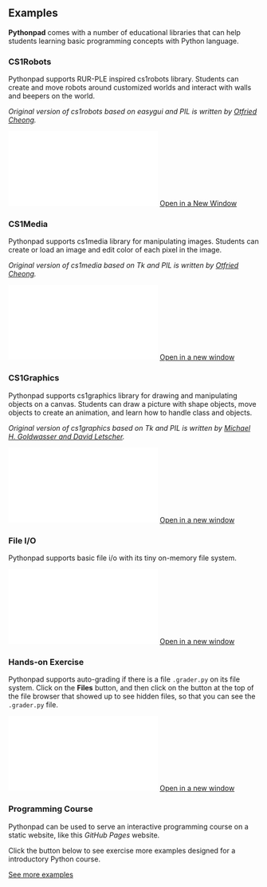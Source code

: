 ## Examples

**Pythonpad** comes with a number of educational libraries that can help students learning basic programming concepts with Python language. 

### CS1Robots

Pythonpad supports RUR-PLE inspired cs1robots library. Students can create and move robots around customized worlds and interact with walls and beepers on the world.

*Original version of cs1robots based on easygui and PIL is written by [Otfried Cheong](http://otfried.org/).*

<iframe src="/pad.html?p=robot-intro" class="u-pad-frame" frameborder="0"></iframe>

<a class="button" href="/pad.html?p=robot-intro" target="_blank">
    Open in a New Window
</a>

### CS1Media

Pythonpad supports cs1media library for manipulating images. Students can create or load an image and edit color of each pixel in the image.

*Original version of cs1media based on Tk and PIL is written by [Otfried Cheong](http://otfried.org/).*

<iframe src="/pad.html?p=media-intro" class="u-pad-frame" frameborder="0"></iframe>

<a class="button" href="/pad.html?p=media-intro" target="_blank">
    Open in a new window
</a>

### CS1Graphics

Pythonpad supports cs1graphics library for drawing and manipulating objects on a canvas. Students can draw a picture with shape objects, move objects to create an animation, and learn how to handle class and objects.

*Original version of cs1graphics based on Tk and PIL is written by [Michael H. Goldwasser and David Letscher](https://dl.acm.org/doi/10.1145/1597849.1384369).*

<iframe src="/pad.html?p=graphics-intro" class="u-pad-frame" frameborder="0"></iframe>

<a class="button" href="/pad.html?p=graphics-intro" target="_blank">
    Open in a new window
</a>

### File I/O

Pythonpad supports basic file i/o with its tiny on-memory file system.

<iframe src="/pad.html?p=fileio-intro" class="u-pad-frame" frameborder="0"></iframe>

<a class="button" href="/pad.html?p=fileio-intro" target="_blank">
    Open in a new window
</a>

### Hands-on Exercise

Pythonpad supports auto-grading if there is a file `.grader.py` on its file system. Click on the **Files** button, and then click on the **<i class="fa fa-eye"></i>** button at the top of the file browser that showed up to see hidden files, so that you can see the `.grader.py` file.

<iframe src="/pad.html?p=grading-intro" class="u-pad-frame" frameborder="0"></iframe>

<a class="button" href="/pad.html?p=grading-intro" target="_blank">
    Open in a new window
</a>

### Programming Course

Pythonpad can be used to serve an interactive programming course on a static website, like this *GitHub Pages* website.

Click the button below to see exercise more examples designed for a introductory Python course.

<a class="button" href="/docs/exercises.html">
    See more examples
</a>
